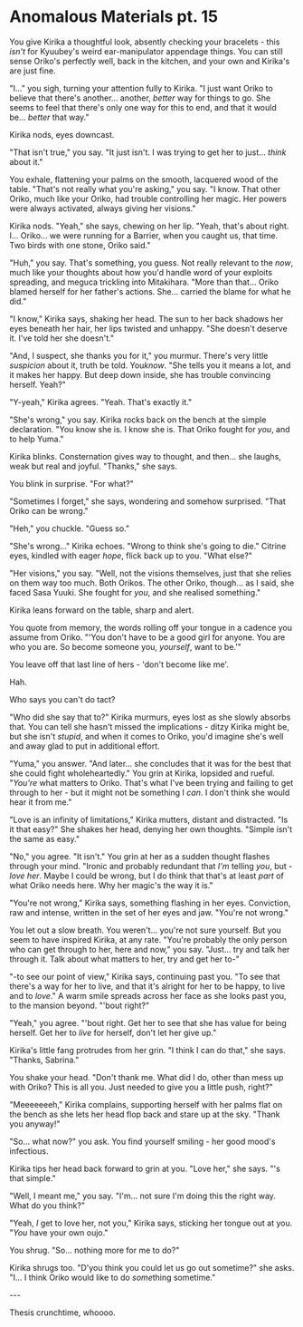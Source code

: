 # Anomalous Materials pt. 15

You give Kirika a thoughtful look, absently checking your bracelets - this *isn't* for Kyuubey's weird ear-manipulator appendage things. You can still sense Oriko's perfectly well, back in the kitchen, and your own and Kirika's are just fine.

"I..." you sigh, turning your attention fully to Kirika. "I just want Oriko to believe that there's another... another, *better* way for things to go. She seems to feel that there's only one way for this to end, and that it would be... *better* that way."

Kirika nods, eyes downcast.

"That isn't true," you say. "It just isn't. I was trying to get her to just... *think* about it."

You exhale, flattening your palms on the smooth, lacquered wood of the table. "That's not really what you're asking," you say. "I know. That other Oriko, much like your Oriko, had trouble controlling her magic. Her powers were always activated, always giving her visions."

Kirika nods. "Yeah," she says, chewing on her lip. "Yeah, that's about right. I... Oriko... we were running for a Barrier, when you caught us, that time. Two birds with one stone, Oriko said."

"Huh," you say. That's something, you guess. Not really relevant to the *now*, much like your thoughts about how you'd handle word of your exploits spreading, and meguca trickling into Mitakihara. "More than that... Oriko blamed herself for her father's actions. She... carried the blame for what he did."

"I know," Kirika says, shaking her head. The sun to her back shadows her eyes beneath her hair, her lips twisted and unhappy. "She doesn't deserve it. I've told her she doesn't."

"And, I suspect, she thanks you for it," you murmur. There's very little *suspicion* about it, truth be told. You[](https://forums.sufficientvelocity.com/threads/puella-magi-adfligo-systema.2538/page-2099#post-3815354)*know*. "She tells you it means a lot, and it makes her happy. But deep down inside, she has trouble convincing herself. Yeah?"

"Y-yeah," Kirika agrees. "Yeah. That's exactly it."

"She's wrong," you say. Kirika rocks back on the bench at the simple declaration. "You know she is. I know she is. That Oriko fought for *you*, and to help Yuma."

Kirika blinks. Consternation gives way to thought, and then... she laughs, weak but real and joyful. "Thanks," she says.

You blink in surprise. "For what?"

"Sometimes I forget," she says, wondering and somehow surprised. "That Oriko can be wrong."

"Heh," you chuckle. "Guess so."

"She's wrong..." Kirika echoes. "Wrong to think she's going to die." Citrine eyes, kindled with eager *hope*, flick back up to you. "What else?"

"Her visions," you say. "Well, not the visions themselves, just that she relies on them way too much. Both Orikos. The other Oriko, though... as I said, she faced Sasa Yuuki. She fought for *you*, and she realised something."

Kirika leans forward on the table, sharp and alert.

You quote from memory, the words rolling off your tongue in a cadence you assume from Oriko. "'You don't have to be a good girl for anyone. You are who you are. So become someone you, *yourself*, want to be.'"

You leave off that last line of hers - 'don't become like me'.

Hah.

Who says you can't do tact?

"Who did she say that to?" Kirika murmurs, eyes lost as she slowly absorbs that. You can tell she hasn't missed the implications - ditzy Kirika might be, but she isn't *stupid*, and when it comes to Oriko, you'd imagine she's well and away glad to put in additional effort.

"Yuma," you answer. "And later... she concludes that it was for the best that she could fight wholeheartedly." You grin at Kirika, lopsided and rueful. "*You're* what matters to Oriko. That's what I've been trying and failing to get through to her - but it might not be something I *can*. I don't think she would hear it from me."

"Love is an infinity of limitations," Kirika mutters, distant and distracted. "Is it that easy?" She shakes her head, denying her own thoughts. "Simple isn't the same as easy."

"No," you agree. "It isn't." You grin at her as a sudden thought flashes through your mind. "Ironic and probably redundant that *I'm* telling *you*, but - *love her*. Maybe I could be wrong, but I do think that that's at least *part* of what Oriko needs here. Why her magic's the way it is."

"You're not wrong," Kirika says, something flashing in her eyes. Conviction, raw and intense, written in the set of her eyes and jaw. "You're not wrong."

You let out a slow breath. You weren't... you're not sure yourself. But you seem to have inspired Kirika, at any rate. "You're probably the only person who can get through to her, here and now," you say. "Just... try and talk her through it. Talk about what matters to her, try and get her to-"

"-to see our point of view," Kirika says, continuing past you. "To see that there's a way for her to live, and that it's alright for her to be happy, to live and to *love*." A warm smile spreads across her face as she looks past you, to the mansion beyond. "'bout right?"

"Yeah," you agree. "'bout right. Get her to see that she has value for being herself. Get her to *live* for herself, don't let her give up."

Kirika's little fang protrudes from her grin. "I think I can do that," she says. "Thanks, Sabrina."

You shake your head. "Don't thank me. What did I do, other than mess up with Oriko? This is all you. Just needed to give you a little push, right?"

"Meeeeeeeh," Kirika complains, supporting herself with her palms flat on the bench as she lets her head flop back and stare up at the sky. "Thank you anyway!"

"So... what now?" you ask. You find yourself smiling - her good mood's infectious.

Kirika tips her head back forward to grin at you. "Love her," she says. "'s that simple."

"Well, I meant me," you say. "I'm... not sure I'm doing this the right way. What do you think?"

"Yeah, *I* get to love her, not you," Kirika says, sticking her tongue out at you. "*You* have your own oujo."

You shrug. "So... nothing more for me to do?"

Kirika shrugs too. "D'you think you could let us go out sometime?" she asks. "I... I think Oriko would like to do *some*thing sometime."

---​

Thesis crunchtime, whoooo.
